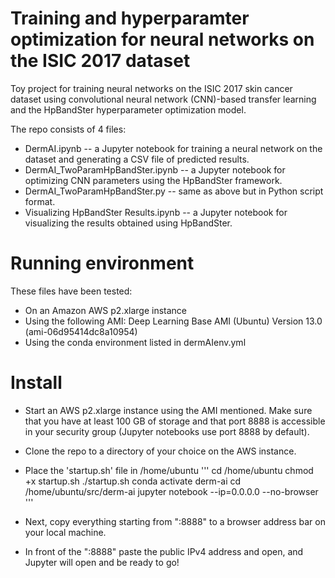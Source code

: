 # Training and hyperparamter optimization for neural networks on the ISIC 2017 dataset

Toy project for training neural networks on the ISIC 2017 skin cancer dataset using convolutional neural network (CNN)-based transfer learning and the HpBandSter hyperparameter optimization model. 

The repo consists of 4 files:
- DermAI.ipynb -- a Jupyter notebook for training a neural network on the dataset and generating a CSV file of predicted results.
- DermAI_TwoParamHpBandSter.ipynb -- a Jupyter notebook for optimizing CNN parameters using the HpBandSter framework.
- DermAI_TwoParamHpBandSter.py -- same as above but in Python script format.
- Visualizing HpBandSter Results.ipynb -- a Jupyter notebook for visualizing the results obtained using HpBandSter.

# Running environment
These files have been tested:
 - On an Amazon AWS p2.xlarge instance
 - Using the following AMI: Deep Learning Base AMI (Ubuntu) Version 13.0 (ami-06d95414dc8a10954)
 - Using the conda environment listed in dermAIenv.yml
 
 # Install
 - Start an AWS p2.xlarge instance using the AMI mentioned. Make sure that you have at least 100 GB of storage and that port 8888 is accessible in your security group (Jupyter notebooks use port 8888 by default). 
 - Clone the repo to a directory of your choice on the AWS instance.
 - Place the 'startup.sh' file in /home/ubuntu
'''
cd /home/ubuntu
chmod +x startup.sh
./startup.sh
conda activate derm-ai
cd /home/ubuntu/src/derm-ai
jupyter notebook --ip=0.0.0.0 --no-browser
'''

- Next, copy everything starting from ":8888" to a browser address bar on your local machine.
- In front of the ":8888" paste the public IPv4 address and open, and Jupyter will open and be ready to go!
